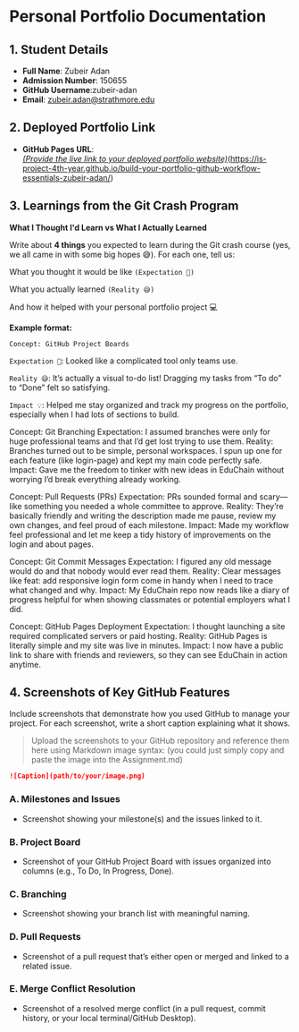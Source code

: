 # Personal Portfolio Documentation

## 1. Student Details

- **Full Name**: Zubeir Adan
- **Admission Number**: 150655
- **GitHub Username**:zubeir-adan
- **Email**: zubeir.adan@strathmore.edu

## 2. Deployed Portfolio Link

- **GitHub Pages URL**:  
  _[(Provide the live link to your deployed portfolio website)](https://magenta-gelato-be9cf7.netlify.app/)_(https://is-project-4th-year.github.io/build-your-portfolio-github-workflow-essentials-zubeir-adan/)

## 3. Learnings from the Git Crash Program

**What I Thought I'd Learn vs What I Actually Learned**

Write about **4 things** you expected to learn during the Git crash course (yes, we all came in with some big hopes 😅).
For each one, tell us:

What you thought it would be like `(Expectation 👀)`

What you actually learned `(Reality 😅)`

And how it helped with your personal portfolio project 💻

**Example format:**

`Concept: GitHub Project Boards`

`Expectation 👀`: Looked like a complicated tool only teams use.

`Reality 😅`: It’s actually a visual to-do list! Dragging my tasks from “To do” to “Done” felt so satisfying.

`Impact 💡`: Helped me stay organized and track my progress on the portfolio, especially when I had lots of sections to build.

Concept: Git Branching
Expectation: I assumed branches were only for huge professional teams and that I’d get lost trying to use them.
Reality: Branches turned out to be simple, personal workspaces. I spun up one for each feature (like login-page) and kept my main code perfectly safe.
Impact: Gave me the freedom to tinker with new ideas in EduChain without worrying I’d break everything already working.

Concept: Pull Requests (PRs)
Expectation: PRs sounded formal and scary—like something you needed a whole committee to approve.
Reality: They’re basically friendly and writing the description made me pause, review my own changes, and feel proud of each milestone.
Impact: Made my workflow feel professional and let me keep a tidy history of improvements on the login and about pages.

Concept: Git Commit Messages
Expectation: I figured any old message would do and that nobody would ever read them.
Reality: Clear messages like feat: add responsive login form come in handy when I need to trace what changed and why.
Impact: My EduChain repo now reads like a diary of progress helpful for when showing classmates or potential employers what I did.

Concept: GitHub Pages Deployment
Expectation: I thought launching a site required complicated servers or paid hosting.
Reality: GitHub Pages is literally simple and my site was live in minutes.
Impact: I now have a public link to share with friends and reviewers, so they can see EduChain in action anytime.


## 4. Screenshots of Key GitHub Features

Include screenshots that demonstrate how you used GitHub to manage your project. For each screenshot, write a short caption explaining what it shows.

> Upload the screenshots to your GitHub repository and reference them here using Markdown image syntax:
> (you could just simply copy and paste the image into the Assignment.md)

```markdown
![Caption](path/to/your/image.png)
```

### A. Milestones and Issues

- Screenshot showing your milestone(s) and the issues linked to it.

### B. Project Board

- Screenshot of your GitHub Project Board with issues organized into columns (e.g., To Do, In Progress, Done).

### C. Branching

- Screenshot showing your branch list with meaningful naming.

### D. Pull Requests

- Screenshot of a pull request that’s either open or merged and linked to a related issue.

### E. Merge Conflict Resolution

- Screenshot of a resolved merge conflict (in a pull request, commit history, or your local terminal/GitHub Desktop).
